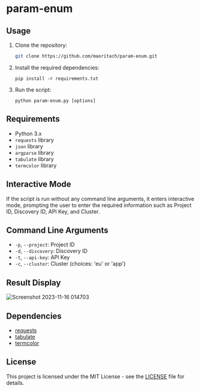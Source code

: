 # param-enum
## Usage

1. Clone the repository:

    ```bash
    git clone https://github.com/maoritach/param-enum.git
    ```

2. Install the required dependencies:

    ```
    pip install -r requirements.txt
    ```

3. Run the script:

    ```
    python param-enum.py [options]
    ```

## Requirements

- Python 3.x
- `requests` library
- `json` library
- `argparse` library
- `tabulate` library
- `termcolor` library

## Interactive Mode

If the script is run without any command line arguments, it enters interactive mode, prompting the user to enter the required information such as Project ID, Discovery ID, API Key, and Cluster.

## Command Line Arguments

- `-p`, `--project`: Project ID
- `-d`, `--discovery`: Discovery ID
- `-t`, `--api-key`: API Key
- `-c`, `--cluster`: Cluster (choices: 'eu' or 'app')

## Result Display

![Screenshot 2023-11-16 014703](https://github.com/maoritach/param-enum/assets/99506255/b05e0ed8-b007-4a35-9333-3e3e13b6c7fb)

## Dependencies

- [requests](https://docs.python-requests.org/en/latest/)
- [tabulate](https://pypi.org/project/tabulate/)
- [termcolor](https://pypi.org/project/termcolor/)

## License

This project is licensed under the MIT License - see the [LICENSE](LICENSE) file for details.
